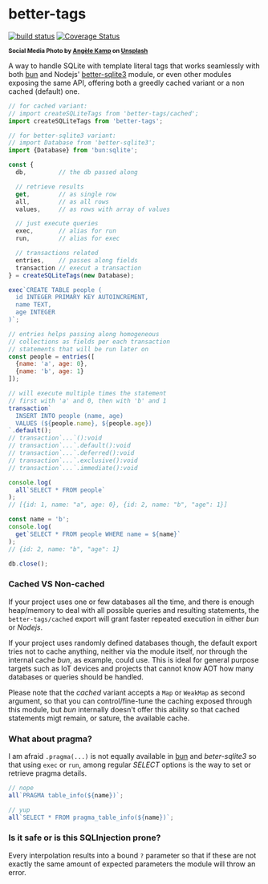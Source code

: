 # better-tags

[![build status](https://github.com/WebReflection/better-tags/actions/workflows/node.js.yml/badge.svg)](https://github.com/WebReflection/better-tags/actions) [![Coverage Status](https://coveralls.io/repos/github/WebReflection/better-tags/badge.svg?branch=main)](https://coveralls.io/github/WebReflection/better-tags?branch=main)

<sup>**Social Media Photo by [Angèle Kamp](https://unsplash.com/@angelekamp) on [Unsplash](https://unsplash.com/)**</sup>  

A way to handle SQLite with template literal tags that works seamlessly with both [bun](https://bun.sh/) and Nodejs' [better-sqlite3](https://www.npmjs.com/package/better-sqlite3) module, or even other modules exposing the same API, offering both a greedly cached variant or a non cached (default) one.

```js
// for cached variant:
// import createSQLiteTags from 'better-tags/cached';
import createSQLiteTags from 'better-tags';

// for better-sqlite3 variant:
// import Database from 'better-sqlite3';
import {Database} from 'bun:sqlite';

const {
  db,         // the db passed along

  // retrieve results
  get,        // as single row
  all,        // as all rows
  values,     // as rows with array of values

  // just execute queries
  exec,       // alias for run
  run,        // alias for exec

  // transactions related
  entries,    // passes along fields
  transaction // execut a transaction
} = createSQLiteTags(new Database);

exec`CREATE TABLE people (
  id INTEGER PRIMARY KEY AUTOINCREMENT,
  name TEXT,
  age INTEGER
)`;

// entries helps passing along homogeneous
// collections as fields per each transaction
// statements that will be run later on
const people = entries([
  {name: 'a', age: 0},
  {name: 'b', age: 1}
]);

// will execute multiple times the statement
// first with 'a' and 0, then with 'b' and 1
transaction`
  INSERT INTO people (name, age)
  VALUES (${people.name}, ${people.age})
`.default();
// transaction`...`():void
// transaction`...`.default():void
// transaction`...`.deferred():void
// transaction`...`.exclusive():void
// transaction`...`.immediate():void

console.log(
  all`SELECT * FROM people`
);
// [{id: 1, name: "a", age: 0}, {id: 2, name: "b", "age": 1}]

const name = 'b';
console.log(
  get`SELECT * FROM people WHERE name = ${name}`
);
// {id: 2, name: "b", "age": 1}

db.close();
```

### Cached VS Non-cached

If your project uses one or few databases all the time, and there is enough heap/memory to deal with all possible queries and resulting statements, the `better-tags/cached` export will grant faster repeated execution in either *bun* or *Nodejs*.

If your project uses randomly defined databases though, the default export tries not to cache anything, neither via the module itself, nor through the internal cache *bun*, as example, could use. This is ideal for general purpose targets such as IoT devices and projects that cannot know AOT how many databases or queries should be handled.

Please note that the *cached* variant accepts a `Map` or `WeakMap` as second argument, so that you can control/fine-tune the caching exposed through this module, but *bun* internally doesn't offer this ability so that cached statements migt remain, or sature, the available cache.


### What about pragma?

I am afraid `.pragma(...)` is not equally available in [bun](https://github.com/oven-sh/bun/issues/2023) and *beter-sqlite3* so that using `exec` or `run`, among regular *SELECT* options is the way to set or retrieve pragma details.

```js
// nope
all`PRAGMA table_info(${name})`;

// yup
all`SELECT * FROM pragma_table_info(${name})`;
```


### Is it safe or is this SQLInjection prone?

Every interpolation results into a bound `?` parameter so that if these are not exactly the same amount of expected parameters the module will throw an error.
